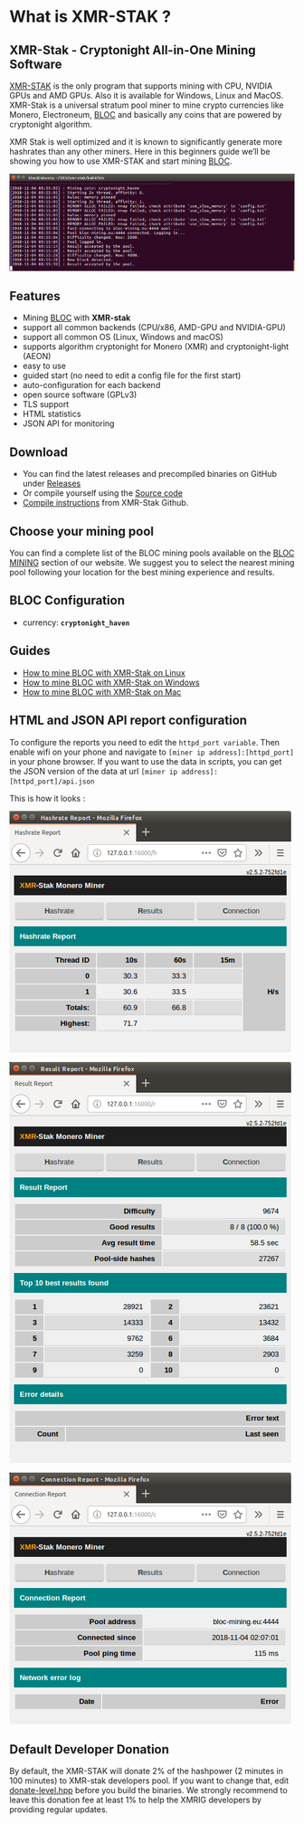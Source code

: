 # **What is XMR-STAK ?**

## **XMR-Stak - Cryptonight All-in-One Mining Software**

[XMR-STAK](https://github.com/fireice-uk/xmr-stak) is the only program that supports mining with CPU, NVIDIA GPUs and AMD GPUs. Also it is available for Windows, Linux and MacOS. XMR-Stak is a universal stratum pool miner to mine crypto currencies like Monero, Electroneum, [BLOC](https://bloc.money) and basically any coins that are powered by cryptonight algorithm.

XMR Stak is well optimized and it is known to significantly generate more hashrates than any other miners. Here in this beginners guide we’ll be showing you how to use XMR-STAK and start mining [BLOC](https://bloc.money).

![XMR-STAK mining BLOC](images/XMR-STAK-ubuntu/mining-xmr-stak-linux.png)

## **Features**

* Mining [BLOC](https://bloc.money) with **XMR-stak**
* support all common backends (CPU/x86, AMD-GPU and NVIDIA-GPU)
* support all common OS (Linux, Windows and macOS)
* supports algorithm cryptonight for Monero (XMR) and cryptonight-light (AEON)
* easy to use
* guided start (no need to edit a config file for the first start)
* auto-configuration for each backend
* open source software (GPLv3)
* TLS support
* HTML statistics
* JSON API for monitoring

## **Download**

* You can find the latest releases and precompiled binaries on GitHub under [Releases](https://github.com/fireice-uk/xmr-stak/releases)
* Or compile yourself using the [Source code](https://github.com/fireice-uk/xmr-stak)
* [Compile instructions](https://github.com/fireice-uk/xmr-stak/blob/master/doc/compile.md) from XMR-Stak Github.

## **Choose your mining pool**

You can find a complete list of the BLOC mining pools available on the [BLOC MINING](https://bloc.money/mining) section of our website. We suggest you to select the nearest mining pool following your location for the best mining experience and results.

## **BLOC Configuration**

* currency: **`cryptonight_haven`**

## **Guides**

* [How to mine BLOC with XMR-Stak on Linux](../mining/XMR-Stak-Linux-Guide.md)
* [How to mine BLOC with XMR-Stak on Windows](../mining/XMR-Stak-windows-Guide.md)
* [How to mine BLOC with XMR-Stak on Mac](../mining/XMR-Stak-Mac-Guide.md)

## **HTML and JSON API report configuration**

To configure the reports you need to edit the `httpd_port variable`. Then enable wifi on your phone and navigate to `[miner ip address]:[httpd_port]` in your phone browser. If you want to use the data in scripts, you can get the JSON version of the data at url `[miner ip address]:[httpd_port]/api.json`

This is how it looks :

![XMR-STAK API Hashrate](images/XMR-STAK-api/XMR-API-hashrate.png)

![XMR-STAK API Results](images/XMR-STAK-api/XMR-API-results.png)

![XMR-STAK API Connection](images/XMR-STAK-api/XMR-API-connection.png)

## **Default Developer Donation**

By default, the XMR-STAK will donate 2% of the hashpower (2 minutes in 100 minutes) to XMR-stak developers pool.
If you want to change that, edit [donate-level.hpp](https://github.com/fireice-uk/xmr-stak/blob/master/xmrstak/donate-level.hpp) before you build the binaries. We strongly recommend to leave this donation fee at least 1% to help the XMRIG developers by providing regular updates.